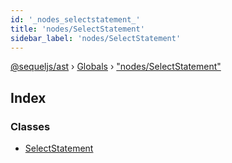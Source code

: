 ```yaml
---
id: '_nodes_selectstatement_'
title: 'nodes/SelectStatement'
sidebar_label: 'nodes/SelectStatement'
---
```


[@sequeljs/ast](../index.md) › [Globals](../globals.md) ›
["nodes/SelectStatement"](_nodes_selectstatement_.md)

## Index

### Classes

- [SelectStatement](../classes/_nodes_selectstatement_.selectstatement.md)
